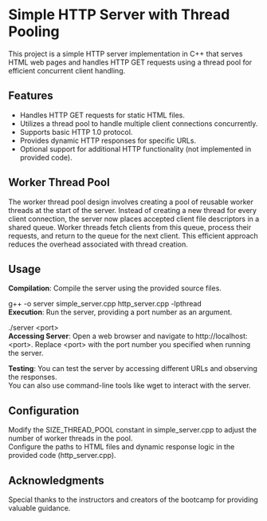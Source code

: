 # Simple HTTP Server with Thread Pooling
This project is a simple HTTP server implementation in C++ that serves HTML web pages and handles HTTP GET requests using a thread pool for efficient concurrent client handling.

## Features
* Handles HTTP GET requests for static HTML files.
* Utilizes a thread pool to handle multiple client connections concurrently.
* Supports basic HTTP 1.0 protocol.
* Provides dynamic HTTP responses for specific URLs.
* Optional support for additional HTTP functionality (not implemented in provided code).

## Worker Thread Pool
The worker thread pool design involves creating a pool of reusable worker threads at the start of the server. Instead of creating a new thread for every client connection, the server now places accepted client file descriptors in a shared queue. Worker threads fetch clients from this queue, process their requests, and return to the queue for the next client. This efficient approach reduces the overhead associated with thread creation.

## Usage
**Compilation**: Compile the server using the provided source files.<br>

g++ -o server simple_server.cpp http_server.cpp -lpthread <br>
**Execution**: Run the server, providing a port number as an argument. <br>

./server  &lt;port&gt; <br>
**Accessing Server**: Open a web browser and navigate to http://localhost:&lt;port&gt;. Replace &lt;port&gt; with the port number you specified when running the server. <br>

**Testing**: You can test the server by accessing different URLs and observing the responses. <br>You can also use command-line tools like wget to interact with the server.

## Configuration
Modify the SIZE_THREAD_POOL constant in simple_server.cpp to adjust the number of worker threads in the pool. <br>
Configure the paths to HTML files and dynamic response logic in the provided code (http_server.cpp).

## Acknowledgments
Special thanks to the instructors and creators of the bootcamp for providing valuable guidance.
